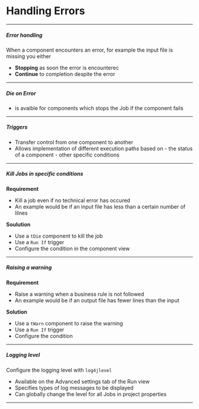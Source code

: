 # Handling Errors
----
##### Error handling
When a component encounters an error, for example the input file is missing you either
- **Stopping** as soon the error is encounterec
- **Continue** to completion despite the error
-----
##### Die on Error 
- is avaible for components which stops the Job if the component fails
----
##### Triggers 
- Transfer control from one component to another
- Allows implementation of different execution paths based on
		- the status of a component
		- other specific conditions
----
##### Kill Jobs in specific conditions
**Requirement**
- Kill a job even if no technical error has occured
- An example would be if an input file has less than a certain number of lilnes

**Soulution**
- Use a `tDie` component to kill the job
- Use a `Run If` trigger
- Configure the condition in the component view
---
##### Raising a warning
**Requirement**
- Raise a warning when a business rule is not followed
- An example would be if an output file has fewer lines than the input

**Solution**
- Use a `tWarn` component to raise the warning
- Use a `Run If` trigger
- Configure the condition
---
##### Logging level
Configure the logging level with `log4jlevel`
- Available on the Advanced settings tab of the Run view
- Specifies types of log messages to be displayed
- Can globally change the level for all Jobs in project properties
---
